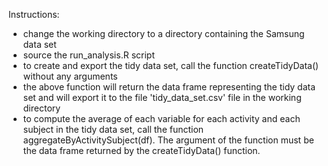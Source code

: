 Instructions:
 - change the working directory to a directory containing the Samsung data set
 - source the run_analysis.R script
 - to create and export the tidy data set, call the function createTidyData() without any arguments
 - the above function will return the data frame representing the tidy data set and will export it to the file 'tidy_data_set.csv' file in the working directory
 - to compute the average of each variable for each activity and each subject in the tidy data set, call the function aggregateByActivitySubject(df). The argument of the function must be the data frame returned by the createTidyData() function.
